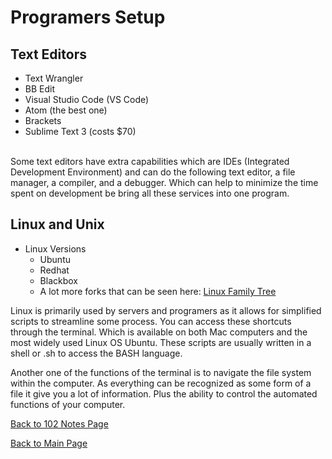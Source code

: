 # Programers Setup

## Text Editors

- Text Wrangler
- BB Edit
- Visual Studio Code (VS Code)
- Atom (the best one)
- Brackets
- Sublime Text 3 (costs $70)
<br>
Some text editors have extra capabilities which are IDEs (Integrated Development Environment) and can do the following text editor, a file
manager, a compiler, and a debugger. Which can help to minimize the time spent on development be bring all these services into one program.

## Linux and Unix

- Linux Versions
  - Ubuntu
  - Redhat
  - Blackbox
  - A lot more forks that can be seen here: [Linux Family Tree](https://upload.wikimedia.org/wikipedia/commons/6/69/DebianFamilyTree1210.svg)

Linux is primarily used by servers and programers as it allows for simplified scripts to streamline some process. You can access these shortcuts through the terminal. Which is available on both Mac computers and the most widely used Linux OS Ubuntu. These scripts are usually written in a shell or .sh to access the BASH language.

Another one of the functions of the terminal is to navigate the file system within the computer. As everything can be recognized as some form of a file it give you a lot of information. Plus the ability to control the automated functions of your computer.

[Back to 102 Notes Page](https://codrcam.github.io/reading-note/reading102.html)

[Back to Main Page](https://codrcam.github.io/reading-note/)
